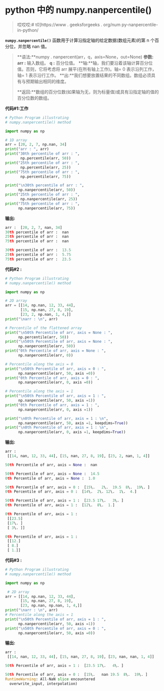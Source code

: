 # python 中的 numpy.nanpercentile()

> 哎哎哎:# t0]https://www . geeksforgeeks . org/num py-nanpercentile-in-python/

**`numpy.nanpercentile()`** 函数用于计算沿指定轴的给定数据(数组元素)的第 n 个百分位，并忽略 nan 值。

> **语法:**numpy . nanpercent(arr，q，axis=None，out=None)
> **参数:**
> **arr :** 输入数组。
> **q :** 百分位值。
> **轴:**轴，我们要沿着该轴计算百分位值。否则，它将考虑将 arr 展平(在所有轴上工作)。轴= 0
> 表示沿列工作，轴= 1 表示沿行工作。
> **出:**我们想要放置结果的不同数组。数组必须具有与预期输出相同的维度。
> 
> **返回:**数组的百分位数(如果轴为无，则为标量值)或具有沿指定轴的值的百分位数的数组。

**代码#1:工作**

```py
# Python Program illustrating 
# numpy.nanpercentile() method 

import numpy as np

# 1D array 
arr = [20, 2, 7, np.nan, 34]
print("arr : ", arr) 
print("30th percentile of arr : ",
       np.percentile(arr, 50))
print("25th percentile of arr : ",
       np.percentile(arr, 25))
print("75th percentile of arr : ",
       np.percentile(arr, 75))

print("\n30th percentile of arr : ",
      np.nanpercentile(arr, 50))
print("25th percentile of arr : ",
       np.nanpercentile(arr, 25))
print("75th percentile of arr : ", 
      np.nanpercentile(arr, 75))
```

**输出:**

```py
arr :  [20, 2, 7, nan, 34]
30th percentile of arr :  nan
25th percentile of arr :  nan
75th percentile of arr :  nan

30th percentile of arr :  13.5
25th percentile of arr :  5.75
75th percentile of arr :  23.5

```

**代码#2 :**

```py
# Python Program illustrating 
# numpy.nanpercentile() method 

import numpy as np

# 2D array 
arr = [[14, np.nan, 12, 33, 44],  
       [15, np.nan, 27, 8, 19], 
       [23, 2, np.nan, 1, 4,]] 
print("\narr : \n", arr) 

# Percentile of the flattened array 
print("\n50th Percentile of arr, axis = None : ", 
      np.percentile(arr, 50)) 
print("\n50th Percentile of arr, axis = None : ", 
      np.nanpercentile(arr, 50)) 
print("0th Percentile of arr, axis = None : ", 
      np.nanpercentile(arr, 0)) 

# Percentile along the axis = 0 
print("\n50th Percentile of arr, axis = 0 : ", 
      np.nanpercentile(arr, 50, axis =0)) 
print("0th Percentile of arr, axis = 0 : ", 
      np.nanpercentile(arr, 0, axis =0)) 

# Percentile along the axis = 1 
print("\n50th Percentile of arr, axis = 1 : ", 
      np.nanpercentile(arr, 50, axis =1)) 
print("0th Percentile of arr, axis = 1 : ", 
      np.nanpercentile(arr, 0, axis =1)) 

print("\n0th Percentile of arr, axis = 1 : \n", 
      np.nanpercentile(arr, 50, axis =1, keepdims=True))
print("\n0th Percentile of arr, axis = 1 : \n", 
      np.nanpercentile(arr, 0, axis =1, keepdims=True))

```

**输出:**

```py
arr : 
 [[14, nan, 12, 33, 44], [15, nan, 27, 8, 19], [23, 2, nan, 1, 4]]

50th Percentile of arr, axis = None :  nan

50th Percentile of arr, axis = None :  14.5
0th Percentile of arr, axis = None :  1.0

50th Percentile of arr, axis = 0 :  [15\.   2\.  19.5  8\.  19\. ]
0th Percentile of arr, axis = 0 :  [14\.  2\. 12\.  1\.  4.]

50th Percentile of arr, axis = 1 :  [23.5 17\.   3\. ]
0th Percentile of arr, axis = 1 :  [12\.  8\.  1.]

0th Percentile of arr, axis = 1 : 
 [[23.5]
 [17\. ]
 [ 3\. ]]

0th Percentile of arr, axis = 1 : 
 [[12.]
 [ 8.]
 [ 1.]]

```

**代码#3 :**

```py
# Python Program illustrating 
# numpy.nanpercentile() method 

import numpy as np

 # 2D array 
arr = [[14, np.nan, 12, 33, 44],  
       [15, np.nan, 27, 8, 19], 
       [23, np.nan, np.nan, 1, 4,]] 
print("\narr : \n", arr) 
# Percentile along the axis = 1 
print("\n50th Percentile of arr, axis = 1 : ", 
      np.nanpercentile(arr, 50, axis =1)) 
print("\n50th Percentile of arr, axis = 0 : ", 
      np.nanpercentile(arr, 50, axis =0)) 
```

**输出:**

```py
arr : 
 [[14, nan, 12, 33, 44], [15, nan, 27, 8, 19], [23, nan, nan, 1, 4]]

50th Percentile of arr, axis = 1 :  [23.5 17\.   4\. ]

50th Percentile of arr, axis = 0 :  [15\.   nan 19.5  8\.  19\. ]
RuntimeWarning: All-NaN slice encountered
  overwrite_input, interpolation)

```
